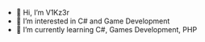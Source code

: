 - 👋 Hi, I’m V1Kz3r
- 👀 I’m interested in C# and Game Development
- 🌱 I’m currently learning C#, Games Development, PHP

<!---
ViKzEr/ViKzEr is a ✨ special ✨ repository because its `README.md` (this file) appears on your GitHub profile.
You can click the Preview link to take a look at your changes.
--->
